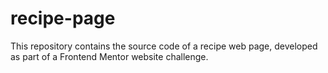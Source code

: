 # recipe-page
 This repository contains the source code of a recipe web page, developed as part of a Frontend Mentor website challenge.
